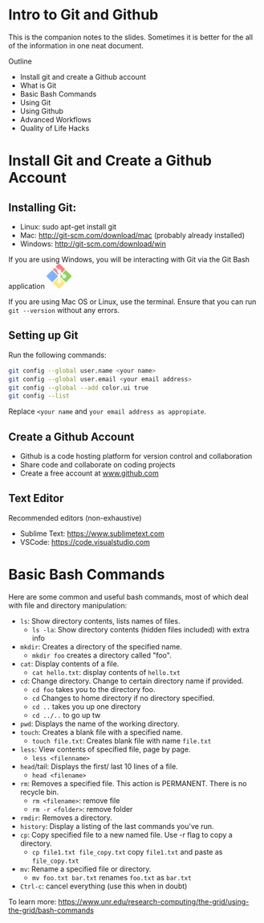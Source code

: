 # Intro to Git and Github

This is the companion notes to the slides. Sometimes it is better for the all of the information in one neat document.

Outline
- Install git and create a Github account
- What is Git
- Basic Bash Commands
- Using Git
- Using Github
- Advanced Workflows
- Quality of Life Hacks

# Install Git and Create a Github Account

## Installing Git:
- Linux:  sudo apt-get install git
- Mac:  http://git-scm.com/download/mac (probably already installed)
- Windows: http://git-scm.com/download/win 

If you are using Windows, you will be interacting with Git via the Git Bash application ![alt text](images/git-bash-logo.png)

If you are using Mac OS or Linux, use the terminal. Ensure that you can run `git --version` without any errors.

## Setting up Git


Run the following commands:

```sh
git config --global user.name <your name>
git config --global user.email <your email address>
git config --global --add color.ui true
git config --list
```
Replace `<your name` and `your email address as appropiate`.

## Create a Github Account

- Github is a code hosting platform for version control and collaboration
- Share code and collaborate on coding projects
- Create a free account at www.github.com

## Text Editor

Recommended editors (non-exhaustive)
- Sublime Text: https://www.sublimetext.com
- VSCode: https://code.visualstudio.com

# Basic Bash Commands

Here are some common and useful bash commands, most of which deal with file and directory manipulation:
- `ls`: Show directory contents, lists names of files.
    - `ls -la`: Show directory contents (hidden files included) with extra info 
- `mkdir`: Creates a directory of the specified name.
    - `mkdir foo` creates a directory called "foo".
- `cat`: Display contents of a file.
    - `cat hello.txt`: display contents of `hello.txt`  
- `cd`: Change directory. Change to certain directory name if provided.
    - `cd foo` takes you to the directory foo.
    - `cd` Changes to home directory if no directory specified.
    - `cd ..` takes you up one directory
    - `cd ../..` to go up tw
- `pwd`: Displays the name of the working directory.
- `touch`: Creates a blank file with a specified name.
    - `touch file.txt`: Creates blank file with name `file.txt`
- `less`: View contents of specified file, page by page.
    - `less <filenname>`
- `head`/tail: Displays the first/ last 10 lines of a file.
    - `head <filename>`
- `rm`: Removes a specified file. This action is PERMANENT. There is no recycle bin.
    - `rm <filename>`: remove file
    - `rm -r <folder>`: remove folder
- `rmdir`: Removes a directory.
- `history`: Display a listing of the last commands you've run.
- `cp`: Copy specified file to a new named file. Use -r flag to copy a directory.
    - `cp file1.txt file_copy.txt` copy `file1.txt` and paste as `file_copy.txt`
- `mv`: Rename a specified file or directory.
    - `mv foo.txt bar.txt` renames `foo.txt` as `bar.txt`
- `Ctrl-c`: cancel everything (use this when in doubt)

To learn more: https://www.unr.edu/research-computing/the-grid/using-the-grid/bash-commands
